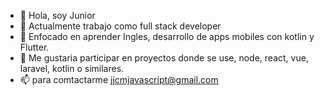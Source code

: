 - 👋 Hola, soy Junior
- 👀 Actualmente trabajo como full stack developer
- 🌱 Enfocado en aprender Ingles, desarrollo de apps mobiles con kotlin y Flutter. 
- 💞️ Me gustaria participar en proyectos donde se use, node, react, vue, laravel, kotlin o similares.
- 📫 para comtactarme jjcmjavascript@gmail.com
